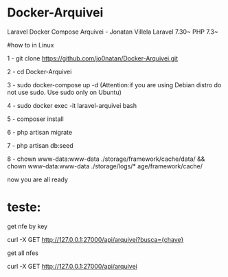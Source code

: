 # Docker-Arquivei
 Laravel Docker Compose Arquivei - Jonatan Villela
 Laravel 7.30~
 PHP 7.3~

#how to in Linux

1 - git clone https://github.com/jo0natan/Docker-Arquivei.git

2 - cd Docker-Arquivei

3 - sudo docker-compose up -d   (Attention:if you are using Debian distro do not use sudo. Use sudo only on Ubuntu)

4 - sudo docker exec -it laravel-arquivei bash

5 - composer install

6 - php artisan migrate
 
7 - php artisan db:seed

8 -  chown www-data:www-data ./storage/framework/cache/data/ && chown www-data:www-data ./storage/logs/*
age/framework/cache/

now you are all ready

# teste:

get nfe by key

curl -X GET http://127.0.0.1:27000/api/arquivei?busca={chave}


get all nfes

curl -X GET http://127.0.0.1:27000/api/arquivei
